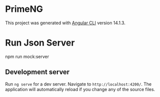 # PrimeNG

This project was generated with [Angular CLI](https://github.com/angular/angular-cli) version 14.1.3.

# Run Json Server

npm run mock:server

## Development server

Run `ng serve` for a dev server. Navigate to `http://localhost:4200/`. The application will automatically reload if you change any of the source files.